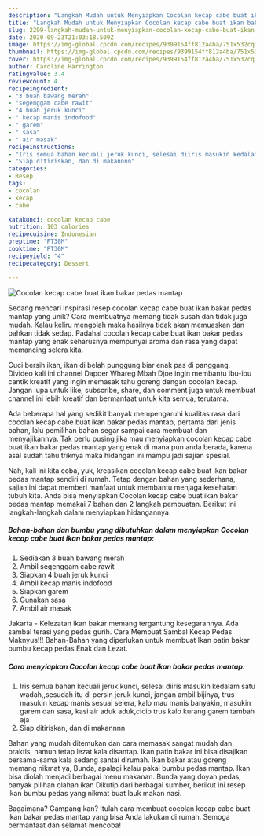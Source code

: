 ```yaml
---
description: "Langkah Mudah untuk Menyiapkan Cocolan kecap cabe buat ikan bakar pedas mantap yang Lezat"
title: "Langkah Mudah untuk Menyiapkan Cocolan kecap cabe buat ikan bakar pedas mantap yang Lezat"
slug: 2299-langkah-mudah-untuk-menyiapkan-cocolan-kecap-cabe-buat-ikan-bakar-pedas-mantap-yang-lezat
date: 2020-09-23T21:03:18.509Z
image: https://img-global.cpcdn.com/recipes/9399154ff812a4ba/751x532cq70/cocolan-kecap-cabe-buat-ikan-bakar-pedas-mantap-foto-resep-utama.jpg
thumbnail: https://img-global.cpcdn.com/recipes/9399154ff812a4ba/751x532cq70/cocolan-kecap-cabe-buat-ikan-bakar-pedas-mantap-foto-resep-utama.jpg
cover: https://img-global.cpcdn.com/recipes/9399154ff812a4ba/751x532cq70/cocolan-kecap-cabe-buat-ikan-bakar-pedas-mantap-foto-resep-utama.jpg
author: Caroline Harrington
ratingvalue: 3.4
reviewcount: 4
recipeingredient:
- "3 buah bawang merah"
- "segenggam cabe rawit"
- "4 buah jeruk kunci"
- " kecap manis indofood"
- " garem"
- " sasa"
- " air masak"
recipeinstructions:
- "Iris semua bahan kecuali jeruk kunci, selesai diiris masukin kedalam satu wadah,,sesudah itu di persin jeruk kunci, jangan ambil bijinya, trus masukin kecap manis sesuai selera, kalo mau manis banyakin, masukin garem dan sasa, kasi air aduk aduk,cicip trus kalo kurang garem tambah aja"
- "Siap ditiriskan, dan di makannnn"
categories:
- Resep
tags:
- cocolan
- kecap
- cabe

katakunci: cocolan kecap cabe 
nutrition: 103 calories
recipecuisine: Indonesian
preptime: "PT38M"
cooktime: "PT30M"
recipeyield: "4"
recipecategory: Dessert

---
```



![Cocolan kecap cabe buat ikan bakar pedas mantap](https://img-global.cpcdn.com/recipes/9399154ff812a4ba/751x532cq70/cocolan-kecap-cabe-buat-ikan-bakar-pedas-mantap-foto-resep-utama.jpg)

Sedang mencari inspirasi resep cocolan kecap cabe buat ikan bakar pedas mantap yang unik? Cara membuatnya memang tidak susah dan tidak juga mudah. Kalau keliru mengolah maka hasilnya tidak akan memuaskan dan bahkan tidak sedap. Padahal cocolan kecap cabe buat ikan bakar pedas mantap yang enak seharusnya mempunyai aroma dan rasa yang dapat memancing selera kita.

Cuci bersih ikan, ikan di belah punggung biar enak pas di panggang. Divideo kali ini channel Dapoer Whareg Mbah Djoe ingin membantu ibu-ibu cantik kreatif yang ingin memasak tahu goreng dengan cocolan kecap. Jangan lupa untuk like, subscribe, share, dan comment juga untuk membuat channel ini lebih kreatif dan bermanfaat untuk kita semua, terutama.

Ada beberapa hal yang sedikit banyak mempengaruhi kualitas rasa dari cocolan kecap cabe buat ikan bakar pedas mantap, pertama dari jenis bahan, lalu pemilihan bahan segar sampai cara membuat dan menyajikannya. Tak perlu pusing jika mau menyiapkan cocolan kecap cabe buat ikan bakar pedas mantap yang enak di mana pun anda berada, karena asal sudah tahu triknya maka hidangan ini mampu jadi sajian spesial.


Nah, kali ini kita coba, yuk, kreasikan cocolan kecap cabe buat ikan bakar pedas mantap sendiri di rumah. Tetap dengan bahan yang sederhana, sajian ini dapat memberi manfaat untuk membantu menjaga kesehatan tubuh kita. Anda bisa menyiapkan Cocolan kecap cabe buat ikan bakar pedas mantap memakai 7 bahan dan 2 langkah pembuatan. Berikut ini langkah-langkah dalam menyiapkan hidangannya.

<!--inarticleads1-->

##### Bahan-bahan dan bumbu yang dibutuhkan dalam menyiapkan Cocolan kecap cabe buat ikan bakar pedas mantap:

1. Sediakan 3 buah bawang merah
1. Ambil segenggam cabe rawit
1. Siapkan 4 buah jeruk kunci
1. Ambil  kecap manis indofood
1. Siapkan  garem
1. Gunakan  sasa
1. Ambil  air masak


Jakarta - Kelezatan ikan bakar memang tergantung kesegarannya. Ada sambal terasi yang pedas gurih. Cara Membuat Sambal Kecap Pedas Maknyus!!! Bahan-Bahan yang diperlukan untuk membuat Ikan patin bakar bumbu kecap pedas Enak dan Lezat. 

<!--inarticleads2-->

##### Cara menyiapkan Cocolan kecap cabe buat ikan bakar pedas mantap:

1. Iris semua bahan kecuali jeruk kunci, selesai diiris masukin kedalam satu wadah,,sesudah itu di persin jeruk kunci, jangan ambil bijinya, trus masukin kecap manis sesuai selera, kalo mau manis banyakin, masukin garem dan sasa, kasi air aduk aduk,cicip trus kalo kurang garem tambah aja
1. Siap ditiriskan, dan di makannnn


Bahan yang mudah ditemukan dan cara memasak sangat mudah dan praktis, namun tetap lezat kala disantap. Ikan patin bakar ini bisa disajikan bersama-sama kala sedang santai dirumah. Ikan bakar atau goreng memang nikmat ya, Bunda, apalagi kalau pakai bumbu pedas mantap. Ikan bisa diolah menjadi berbagai menu makanan. Bunda yang doyan pedas, banyak pilihan olahan ikan Dikutip dari berbagai sumber, berikut ini resep ikan bumbu pedas yang nikmat buat lauk makan nasi. 

Bagaimana? Gampang kan? Itulah cara membuat cocolan kecap cabe buat ikan bakar pedas mantap yang bisa Anda lakukan di rumah. Semoga bermanfaat dan selamat mencoba!
